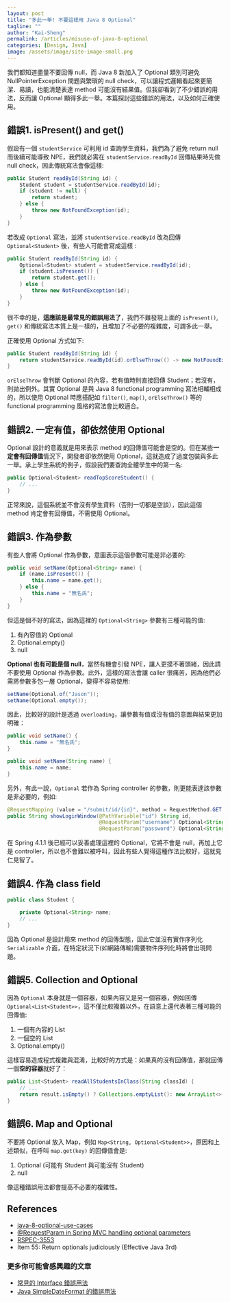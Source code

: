 ```yaml
---
layout: post
title: "多此一舉! 不要這樣用 Java 8 Optional"
tagline: ""
author: "Kai-Sheng"
permalink: /articles/misuse-of-java-8-optional
categories: [Design, Java]
image: /assets/image/site-image-small.png
--- 
```


我們都知道盡量不要回傳 null，而 Java 8 新加入了 Optional 類別可避免 NullPointerException 問題與繁瑣的 null check，可以讓程式邏輯看起來更簡潔、易讀，也能清楚表達 method 可能沒有結果值。但我卻看到了不少錯誤的用法，反而讓 Optional 顯得多此一舉。本篇探討這些錯誤的用法，以及如何正確使用。
 

 
## **錯誤1. isPresent() and get()**
假設有一個 `studentService` 可利用 id 查詢學生資料，我們為了避免 return null 而後續可能導致 NPE，我們就必需在 `studentService.readById` 回傳結果時先做 null check，因此傳統寫法會像這樣:

```java
public Student readById(String id) {
    Student student = studentService.readById(id);
    if (student != null) {
        return student;
    } else {
        throw new NotFoundException(id); 
    }
}
```
若改成 `Optional` 寫法，並將 `studentService.readById` 改為回傳 `Optional<Student>` 後，有些人可能會寫成這樣 :

```java
public Student readById(String id) {
    Optional<Student> student = studentService.readById(id);
    if (student.isPresent()) {
        return student.get();
    } else {
        throw new NotFoundException(id); 
    }
}
```

很不幸的是，**這應該是最常見的錯誤用法了**，我們不難發現上面的 `isPresent()`, `get()` 和傳統寫法本質上是一樣的，且增加了不必要的複雜度，可謂多此一舉。

正確使用 Optional 方式如下:
 
```java
public Student readById(String id) {
    return studentService.readById(id).orElseThrow(() -> new NotFoundException(id));
}
```

`orElseThrow` 會判斷 Optional 的內容，若有值時則直接回傳 Student；若沒有，則拋出例外。其實 Optional 是與 Java 8 functional programming 寫法相輔相成的，所以使用 Optional 時應搭配如 `filter()`, `map()`, `orElseThrow()` 等的 functional programming 風格的寫法會比較適合。

## **錯誤2. 一定有值，卻依然使用 Optional**
Optional 設計的意義就是用來表示 method 的回傳值可能會是空的。但在某些**一定會有回傳值**情況下，開發者卻依然使用 Optional，這就造成了過度包裝與多此一舉。承上學生系統的例子，假設我們要查詢全體學生中的第一名:
```java
public Optional<Student> readTopScoreStudent() {
    // ...
}
```
正常來說，這個系統並不會沒有學生資料（否則一切都是空談），因此這個 method 肯定會有回傳值，不需使用 Optional。

## **錯誤3. 作為參數**
有些人會將 Optional 作為參數，意圖表示這個參數可能是非必要的:

```java
public void setName(Optional<String> name) {
    if (name.isPresent()) {
        this.name = name.get();
    } else {
        this.name = "無名氏";
    }
}
```

但這是個不好的寫法，因為這裡的 `Optional<String>` 參數有三種可能的值:
1. 有內容值的 Optional 
2. Optional.empty()
3. null

**Optional 也有可能是個 null**，當然有機會引發 NPE，讓人更摸不著頭緒，因此請不要使用 Optional 作為參數。此外，這樣的寫法會讓 caller 很痛苦，因為他們必需將參數多包一層 Optional，變得不容易使用:

```java
setName(Optional.of("Jason"));
setName(Optional.empty());
```

因此，比較好的設計是透過 `overloading`，讓參數有值或沒有值的意圖與結果更加明確：

```java
public void setName() {
    this.name = "無名氏";
}

public void setName(String name) {
    this.name = name;
}
```
 

另外，有此一說，`Optional` 若作為 Spring controller 的參數，則更能表達該參數是非必要的，例如: 

```java
@RequestMapping (value = "/submit/id/{id}", method = RequestMethod.GET, produces="text/xml")
public String showLoginWindow(@PathVariable("id") String id,
                              @RequestParam("username") Optional<String> username,
                              @RequestParam("password") Optional<String> password) { ... }
```

在 Spring 4.1.1 後已經可以妥善處理這裡的 Optional，它將不會是 null，再加上它是 controller，所以也不會難以被呼叫，因此有些人覺得這種作法比較好，這就見仁見智了。

## **錯誤4. 作為 class field**

```java
public class Student {

    private Optional<String> name;
    // ...
}
```

因為 Optional 是設計用來 method 的回傳型態，因此它並沒有實作序列化 `Serializable` 介面，在特定狀況下(如網路傳輸)需要物件序列化時將會出現問題。

## **錯誤5. Collection and Optional**
因為 `Optional` 本身就是一個容器，如果內容又是另一個容器，例如回傳 `Optional<List<Student>>`，這不僅比較複雜以外，在語意上還代表著三種可能的回傳值:
1. 一個有內容的 List
2. 一個空的 List
3. Optional.empty()

這樣容易造成程式複雜與混淆，比較好的方式是：如果真的沒有回傳值，那就回傳一個**空的容器**就好了：

```java
public List<Student> readAllStudentsInClass(String classId) {
    // ... 
    return result.isEmpty() ? Collections.emptyList(): new ArrayList<>(result);
}
```
 
## **錯誤6. Map and Optional**
不要將 Optional 放入 Map，例如 `Map<String, Optional<Student>>`，原因和上述類似，在呼叫 `map.get(key)` 的回傳值會是:
1. Optional (可能有 Student 與可能沒有 Student)
2. null

像這種錯誤用法都會提高不必要的複雜性。

## **References**
- [java-8-optional-use-cases](http://dolszewski.com/java/java-8-optional-use-cases/)
- [@RequestParam in Spring MVC handling optional parameters](https://stackoverflow.com/questions/22373696/requestparam-in-spring-mvc-handling-optional-parameters)
- [RSPEC-3553](https://rules.sonarsource.com/java/tag/clumsy/RSPEC-3553)
- Item 55: Return optionals judiciously (Effective Java 3rd)

### **更多你可能會感興趣的文章**
- [常見的 Interface 錯誤用法](/articles/anti-pattern-of-java-interface-impl-style)
- [Java SimpleDateFormat 的錯誤用法](/articles/simple-date-format)